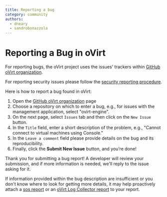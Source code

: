 ```yaml
---
title: Reporting a bug
category: community
authors:
  - dneary
  - sandrobonazzola
---
```


# Reporting a Bug in oVirt

For reporting bugs, the oVirt project uses the issues' trackers within [GitHub oVirt organization](https://github.com/oVirt).

For reporting security issues please follow the [security reporting procedure](/community/security.html).

Here is how to report a bug found in oVirt:

1. Open the [GitHub oVirt organization](https://github.com/oVirt) page
2. Choose a repository on which to enter a bug, e.g., for issues with the management application, select "ovirt-engine".
3. On the next page, select `Issues` tab and then click on the `New Issue` button.
4. In the `Title` field, enter a short description of the problem, e.g., "Cannot connect to virtual machines using Console."
5. In the `Leave a comment` field please provide details on the bug and its reproducibility.
6. Finally, click the **Submit New Issue** button, and you’re done!

Thank you for submitting a bug report!
A developer will review your submission, and if more information is needed, we'll reply to the issue asking for it.

If information provided within the bug description are insufficient or you don't know where to look for getting more details,
it may help proactively attach a [sos report](https://github.com/sosreport/sos/wiki) or
an [oVirt Log Collector report](/documentation/administration_guide/#sect-The_Log_Collector_Tool)
to your report.
